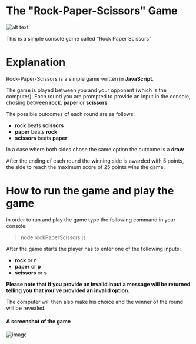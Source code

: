 # The "Rock-Paper-Scissors" Game

![alt text](https://futurism.com/_next/image?url=https%3A%2F%2Fwp-assets.futurism.com%2F2015%2F11%2Frock-paper-scissors.jpg&w=1080&q=75)

This is a simple console game called "Rock Paper Scissors"

# Explanation

Rock-Paper-Scissors is a simple game written in **JavaScript**.

The game is played between you and your opponent (which is the computer).
Each round you are prompted to provide an input in the console, chosing between **rock**, **paper** or **scissors**.

The possible outcomes of each round are as follows:

- **rock** beats **scissors**
- **paper** beats **rock**
- **scissors** beats **paper**

In a case where both sides chose the same option the outcome is a **draw**

After the ending of each round the winning side is awarded with 5 points, the side to reach the maximum score of 25 points wins the game.

# How to run the game and play the game

in order to run and play the game type the following command in your console:

> node rockPaperScissors.js

After the game starts the player has to enter one of the following inputs:

- **rock** or **r**
- **paper** or **p**
- **scissors** or **s**

**Please note that if you provide an invalid input a message will be returned telling you that you've provided an invalid option.**

The computer will then also make his choice and the winner of the round will be revealed.

#### A screenshot of the game

![image](https://user-images.githubusercontent.com/114098743/208088180-d7332719-82df-46f4-bdfc-562b0ab18f5a.png)
